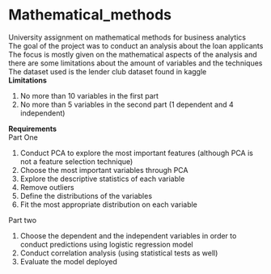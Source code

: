# Mathematical_methods
University assignment on mathematical methods for business analytics <br>
The goal of the project was to conduct an analysis about the loan applicants <br>
The focus is mostly given on the mathematical aspects of the analysis and there are some limitations about the amount of variables and the techniques <br>
The dataset used is the lender club dataset found in kaggle <br>
**Limitations**
1) No more than 10 variables in the first part 
2) No more than 5 variables in the second part (1 dependent and 4 independent) <br>

**Requirements** <br>
Part One 
1. Conduct PCA to explore the most important features (although PCA is not a feature selection technique) 
2. Choose the most important variables through PCA
3. Explore the descriptive statistics of each variable 
4. Remove outliers
5. Define the distributions of the variables
6. Fit the most appropriate distribution on each variable <br>

Part two
1. Choose the dependent and the independent variables in order to conduct predictions using logistic regression model 
2. Conduct correlation analysis (using statistical tests as well)
3. Evaluate the model deployed




